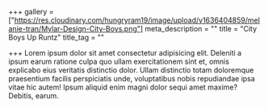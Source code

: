 +++
gallery = ["https://res.cloudinary.com/hungryram19/image/upload/v1636404859/melanie-tran/Mylar-Design-City-Boys.png"]
meta_description = ""
title = "City Boys Up Runtz"
title_tag = ""

+++
Lorem ipsum dolor sit amet consectetur adipisicing elit. Deleniti a ipsum earum ratione culpa quo ullam exercitationem sint et, omnis explicabo eius veritatis distinctio dolor. Ullam distinctio totam doloremque praesentium facilis perspiciatis unde, voluptatibus nobis repudiandae ipsa vitae hic autem! Ipsum aliquid enim magni dolor sequi amet maxime? Debitis, earum.